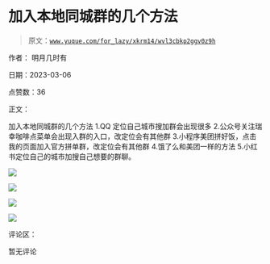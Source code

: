 # 加入本地同城群的几个方法

> 原文：[`www.yuque.com/for_lazy/xkrm14/wvl3cbkp2ggv0z9h`](https://www.yuque.com/for_lazy/xkrm14/wvl3cbkp2ggv0z9h)



作者： 明月几时有 

日期：2023-03-06 

点赞数：36 

正文： 

加入本地同城群的几个方法 1.QQ 定位自己城市搜加群会出现很多 2.公众号关注瑞幸咖啡点菜单会出现入群的入口，改定位会有其他群 3.小程序美团拼好饭，点击我的页面加入官方拼单群，改定位会有其他群 4.饿了么和美团一样的方法 5.小红书定位自己的城市加搜自己想要的群聊。 

![](img/e05a8b379ae023e4701806049f1207ee.png) 

![](img/0d0179815791022c74223f3e2d5f683e.png)  

![](img/f391003a42564620af1660b7b7c515a5.png)  

![](img/5bc139cf2210bcd273034a32806aa862.png) 

评论区： 

暂无评论 

